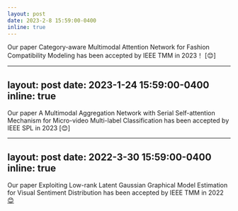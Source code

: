 ```yaml
---
layout: post
date: 2023-2-8 15:59:00-0400
inline: true
---
```

Our paper Category-aware Multimodal Attention Network for Fashion Compatibility Modeling has been accepted by IEEE TMM in 2023！ [:blush:]

---
layout: post
date: 2023-1-24 15:59:00-0400
inline: true
---
Our paper A Multimodal Aggregation Network with Serial Self-attention Mechanism for Micro-video Multi-label Classification has been accepted by IEEE SPL in 2023 [:blush:]

---
layout: post
date: 2022-3-30 15:59:00-0400
inline: true
---
Our paper Exploiting Low-rank Latent Gaussian Graphical Model Estimation for Visual Sentiment Distribution has been accepted by IEEE TMM in 2022 [:blush:]('https://ieeexplore.ieee.org/abstract/document/9672699')


